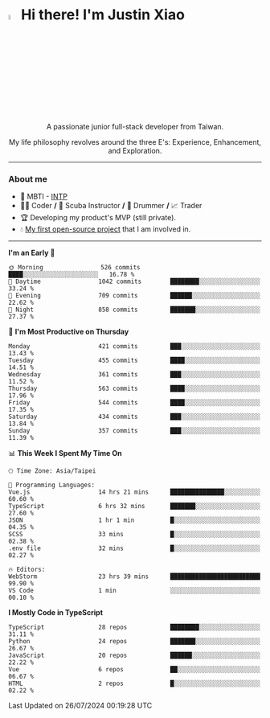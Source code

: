 # <img src="https://media.giphy.com/media/hvRJCLFzcasrR4ia7z/giphy.gif" width="5%">Hi there! I'm Justin Xiao
<p align="center">A passionate junior full-stack developer from Taiwan.  </p>
<p align="center">My life philosophy revolves around the three E's: Experience, Enhancement, and Exploration.</p>

---
### About me
- 👀 MBTI - [INTP](https://www.16personalities.com/intp-personality)
- 👨‍💻 Coder **/** 🤿 Scuba Instructor **/** 🥁 Drummer **/** 📈 Trader
- 🏆 Developing my product's MVP (still private).
- 💧 [My first open-source project](https://github.com/Game-as-a-Service/Game-Lobby-Web) that I am involved in.

---
<!--START_SECTION:waka-->
**I'm an Early 🐤** 

```text
🌞 Morning                526 commits         ████░░░░░░░░░░░░░░░░░░░░░   16.78 % 
🌆 Daytime                1042 commits        ████████░░░░░░░░░░░░░░░░░   33.24 % 
🌃 Evening                709 commits         ██████░░░░░░░░░░░░░░░░░░░   22.62 % 
🌙 Night                  858 commits         ███████░░░░░░░░░░░░░░░░░░   27.37 % 
```
📅 **I'm Most Productive on Thursday** 

```text
Monday                   421 commits         ███░░░░░░░░░░░░░░░░░░░░░░   13.43 % 
Tuesday                  455 commits         ████░░░░░░░░░░░░░░░░░░░░░   14.51 % 
Wednesday                361 commits         ███░░░░░░░░░░░░░░░░░░░░░░   11.52 % 
Thursday                 563 commits         ████░░░░░░░░░░░░░░░░░░░░░   17.96 % 
Friday                   544 commits         ████░░░░░░░░░░░░░░░░░░░░░   17.35 % 
Saturday                 434 commits         ███░░░░░░░░░░░░░░░░░░░░░░   13.84 % 
Sunday                   357 commits         ███░░░░░░░░░░░░░░░░░░░░░░   11.39 % 
```


📊 **This Week I Spent My Time On** 

```text
🕑︎ Time Zone: Asia/Taipei

💬 Programming Languages: 
Vue.js                   14 hrs 21 mins      ███████████████░░░░░░░░░░   60.60 % 
TypeScript               6 hrs 32 mins       ███████░░░░░░░░░░░░░░░░░░   27.60 % 
JSON                     1 hr 1 min          █░░░░░░░░░░░░░░░░░░░░░░░░   04.35 % 
SCSS                     33 mins             █░░░░░░░░░░░░░░░░░░░░░░░░   02.38 % 
.env file                32 mins             █░░░░░░░░░░░░░░░░░░░░░░░░   02.27 % 

🔥 Editors: 
WebStorm                 23 hrs 39 mins      █████████████████████████   99.90 % 
VS Code                  1 min               ░░░░░░░░░░░░░░░░░░░░░░░░░   00.10 % 
```

**I Mostly Code in TypeScript** 

```text
TypeScript               28 repos            ████████░░░░░░░░░░░░░░░░░   31.11 % 
Python                   24 repos            ███████░░░░░░░░░░░░░░░░░░   26.67 % 
JavaScript               20 repos            ██████░░░░░░░░░░░░░░░░░░░   22.22 % 
Vue                      6 repos             ██░░░░░░░░░░░░░░░░░░░░░░░   06.67 % 
HTML                     2 repos             █░░░░░░░░░░░░░░░░░░░░░░░░   02.22 % 
```




 Last Updated on 26/07/2024 00:19:28 UTC
<!--END_SECTION:waka-->
